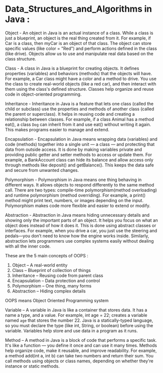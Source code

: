# Data_Structures_and_Algorithms in Java :

Object - An object in Java is an actual instance of a class. While a class is just a blueprint, an object is the real thing created from it. For example, if Car is a class, then myCar is an object of that class. The object can store specific values (like color = "Red") and perform actions defined in the class (like drive). Objects allow us to use and manipulate real data based on the class structure.

Class - A class in Java is a blueprint for creating objects. It defines properties (variables) and behaviors (methods) that the objects will have. For example, a Car class might have a color and a method to drive. You use the class to create real-world objects (like a red car), and then interact with them using the class's defined structure. Classes help organize and reuse code in object-oriented programming.

Inheritance - Inheritance in Java is a feature that lets one class (called the child or subclass) use the properties and methods of another class (called the parent or superclass). It helps in reusing code and creating a relationship between classes. For example, if a class Animal has a method eat(), a class `Dog` can inherit from it and use eat() without writing it again. This makes programs easier to manage and extend.

Encapsulation - Encapsulation in Java means wrapping data (variables) and code (methods) together into a single unit — a class — and protecting that data from outside access. It is done by making variables private and providing public getter and setter methods to access or update them. For example, a BankAccount class can hide its balance and allow access only through methods like deposit() and getBalance(). This keeps the data safe and secure from unwanted changes.

Polymorphism - Polymorphism in Java means one thing behaving in different ways. It allows objects to respond differently to the same method call. There are two types: compile-time polymorphism(method overloading) and runtime polymorphism (method overriding). For example, a print() method might print text, numbers, or images depending on the input. Polymorphism makes code more flexible and easier to extend or modify.

Abstraction - Abstraction in Java means hiding unnecessary details and showing only the important parts of an object. It helps you focus on what an object does instead of how it does it. This is done using abstract classes or interfaces. For example, when you drive a car, you just use the steering and pedals—you don’t need to know how the engine works inside. Similarly, abstraction lets programmers use complex systems easily without dealing with all the inner code.

These are the 5 main concepts of OOPS :

1. Object –  A real-world entity
2. Class – Blueprint of collection of things 
3. Inheritance  – Reusing code from parent class
4. Encapsulation – Data protection and control
5. Polymorphism – One thing, many forms
6. Abstraction – Hiding complex details

OOPS means Object Oriented Programming system


Variable – A variable in Java is like a container that stores data. It has a name a type, and a value. For example, int age = 22; creates a variable named `age` that stores the number 22. Java is a statically-typed language, so you must declare the type (like int, String, or boolean) before using the variable. Variables help store and use data in a program as it runs.

Method – A method in Java is a block of code that performs a specific task. It's like a function — you define it once and can use it many times. Methods help organize code, make it reusable, and improve readability. For example, a method add(int a, int b) can take two numbers and return their sum. You call methods using objects or class names, depending on whether they're instance or static methods.

